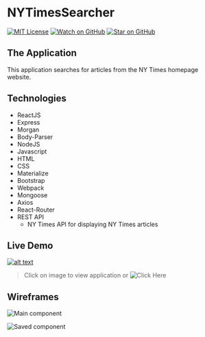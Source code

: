 # NYTimesSearcher

[![MIT License][license-badge]][LICENSE]
[![Watch on GitHub][github-watch-badge]][github-watch]
[![Star on GitHub][github-star-badge]][github-star]

## The Application
This application searches for articles from the NY Times homepage website.


## Technologies
+ ReactJS
+ Express
+ Morgan
+ Body-Parser
+ NodeJS
+ Javascript
+ HTML
+ CSS
+ Materialize
+ Bootstrap
+ Webpack
+ Mongoose
+ Axios
+ React-Router
+ REST API
  + NY Times API for displaying NY Times articles


## Live Demo
[![alt text](https://i.imgur.com/N8EzVJQ.png)](https://times-searcher-dskay7.herokuapp.com/)
> Click on image to view application or ![Click Here](https://times-searcher-dskay7.herokuapp.com/)


## Wireframes
![Main component](https://github.com/dskay3/ny-times-searcher/blob/master/wireframes/main.png)


![Saved component](https://github.com/dskay3/ny-times-searcher/blob/master/wireframes/saved.png)

[license]: https://github.com/dskay3/ny-times-searcher/blob/master/LICENSE
[license-badge]: https://img.shields.io/github/license/mashape/apistatus.svg
[github-watch]: https://github.com/dskay3/ny-times-searcher/watchers
[github-watch-badge]: https://img.shields.io/github/watchers/dskay3/ny-times-searcher.svg?style=social&label=Watch&style=flat-square
[github-star]: https://github.com/dskay3/ny-times-searcher/stargazers
[github-star-badge]: https://img.shields.io/github/stars/dskay3/ny-times-searcher.svg?style=social&label=Stars&style=flat-square